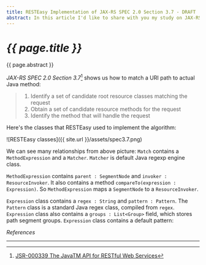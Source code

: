 ```yaml
---
title: RESTEasy Implementation of JAX-RS SPEC 2.0 Section 3.7 - DRAFT
abstract: In this article I'd like to share with you my study on JAX-RS SPEC 2.0 Section 3.7 and relative implementations in RESTEasy.
---
```


# _{{ page.title }}_

{{ page.abstract }}

_JAX-RS SPEC 2.0 Section 3.7_[^spec] shows us how to match a URI path to actual Java method:

[^spec]: [JSR-000339 The JavaTM API for RESTful Web Services](https://jcp.org/aboutJava/communityprocess/final/jsr339/index.html)

> 1. Identify a set of candidate root resource classes matching the request
> 2. Obtain a set of candidate resource methods for the request
> 3. Identify the method that will handle the request

Here's the classes that RESTEasy used to implement the algorithm:

![RESTEasy classes]({{ site.url }}/assets/spec3.7.png)

We can see many relationships from above picture: `Match` contains a `MethodExpression` and a `Matcher`. `Matcher` is default Java regexp engine class.

`MethodExpression` contains `parent : SegmentNode` and `invoker : ResourceInvoker`. It also contains a method `compareTo(expression : Expression)`. So `MethodExpression` maps a `SegmentNode` to a `ResourceInvoker`.

`Expression` class contains a `regex : String` and `pattern : Pattern`. The `Pattern` class is a standard Java regex class, compiled from `regex`. `Expression` class also contains a `groups : List<Group>` field, which stores path segment groups. `Expression` class contains a default pattern:

_References_

---
